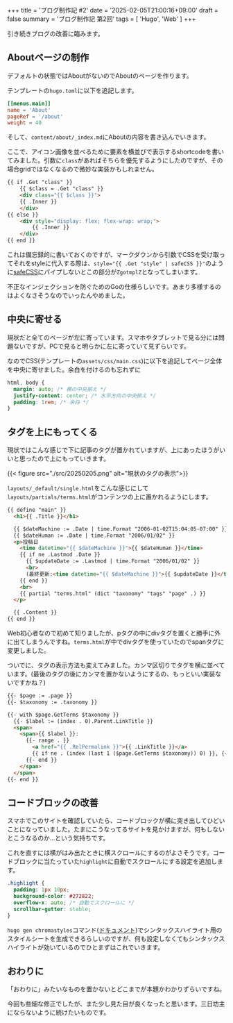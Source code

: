 +++
title = 'ブログ制作記 #2'
date = '2025-02-05T21:00:16+09:00'
draft = false
summary = 'ブログ制作記 第2回'
tags = [ 'Hugo', 'Web' ]
+++

引き続きブログの改善に臨みます。

## Aboutページの制作
デフォルトの状態ではAboutがないのでAboutのページを作ります。

テンプレートの`hugo.toml`に以下を追記します。

```toml
[[menus.main]]
name = 'About'
pageRef = '/about'
weight = 40
```

そして、`content/about/_index.md`にAboutの内容を書き込んでいきます。

ここで、アイコン画像を並べるために要素を横並びで表示するshortcodeを書いてみました。引数に`class`があればそちらを優先するようにしたのですが、その場合gridではなくなるので微妙な実装かもしれません。
```html
{{ if .Get "class" }}
    {{ $class = .Get "class" }}
    <div class="{{ $class }}">
    {{ .Inner }}
    </div>
{{ else }}
    <div style="display: flex; flex-wrap: wrap;">
        {{ .Inner }}
    </div>
{{ end }}
```

これは備忘録的に書いておくのですが、マークダウンから引数でCSSを受け取ってそれをstyleに代入する際は、`style="{{ .Get "style" | safeCSS }}"`のように[safeCSS](https://gohugo.io/functions/safe/css/)にパイプしないとこの部分が`ZgotmplZ`となってしまいます。

不正なインジェクションを防ぐためのGoの仕様らしいです。あまり多様するのはよくなさそうなのでいったんやめました。

## 中央に寄せる
現状だと全てのページが左に寄っています。スマホやタブレットで見る分には問題ないですが、PCで見ると明らかに左に寄っていて見ずらいです。

なのでCSS(テンプレートの`assets/css/main.css`)に以下を追記してページ全体を中央に寄せました。余白を付けるのも忘れずに
```css
html, body {
  margin: auto; /* 横の中央揃え */
  justify-content: center; /* 水平方向の中央揃え */
  padding: 1rem; /* 余白 */
}
```

## タグを上にもってくる
現状ではこんな感じで下に記事のタグが置かれていますが、上にあったほうがいいと思ったので上にもっていきます。

{{< figure src="./src/20250205.png" alt="現状のタグの表示">}}

`layouts/_default/single.html`をこんな感じにして`layouts/partials/terms.html`がコンテンツの上に置かれるようにします。

```html
{{ define "main" }}
  <h1>{{ .Title }}</h1>

  {{ $dateMachine := .Date | time.Format "2006-01-02T15:04:05-07:00" }}
  {{ $dateHuman := .Date | time.Format "2006/01/02" }}
  <p>投稿日
    <time datetime="{{ $dateMachine }}">{{ $dateHuman }}</time>
    {{ if ne .Lastmod .Date }}
      {{ $updateDate := .Lastmod | time.Format "2006/01/02" }}
      <br>
      (最終更新:<time datetime="{{ $dateMachine }}">{{ $updateDate }}</time>)
    {{ end }}
    <br>
    {{ partial "terms.html" (dict "taxonomy" "tags" "page" .) }}
  </p>

  {{ .Content }}
{{ end }}

```

Web初心者なので初めて知りましたが、pタグの中にdivタグを置くと勝手に外に出てしまうんですね。`terms.html`が中でdivタグを使っていたのでspanタグに変更しました。

ついでに、タグの表示方法も変えてみました。カンマ区切りでタグを横に並べています。(最後のタグの後にカンマを置かないようにするの、もっといい実装ないですかね？)

```html
{{- $page := .page }}
{{- $taxonomy := .taxonomy }}

{{- with $page.GetTerms $taxonomy }}
  {{- $label := (index . 0).Parent.LinkTitle }}
  <span>
    <span>{{ $label }}:
      {{- range . }}
        <a href="{{ .RelPermalink }}">{{ .LinkTitle }}</a>
        {{ if ne . (index (last 1 ($page.GetTerms $taxonomy)) 0) }}, {{ end }}
      {{- end }}
    </span>
  </span>
{{- end }}
```

## コードブロックの改善
スマホでこのサイトを確認していたら、コードブロックが横に突き出してひどいことになっていました。たまにこうなってるサイトを見かけますが、何もしないとこうなるのか…という気持ちです。

これを直すには横がはみ出たときに横スクロールにするのがよさそうです。コードブロックに当たっていた`highlight`に自動でスクロールにする設定を追加します。

```css
.highlight {
  padding: 1px 10px;
  background-color: #272822;
  overflow-x: auto; /* 自動でスクロールに */
  scrollbar-gutter: stable;
}
```

`hugo gen chromastyles`コマンド([ドキュメント](https://gohugo.io/commands/hugo_gen_chromastyles/))でシンタックスハイライト用のスタイルシートを生成できるらしいのですが、何も設定しなくてもシンタックスハイライトが効いているのでひとまずはこれでいきます。

## おわりに
「おわりに」みたいなものを置かないとどこまでが本題かわかりずらいですね。

今回も些細な修正でしたが、また少し見た目が良くなったと思います。三日坊主にならないように続けたいものです。
